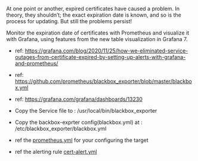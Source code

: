 At one point or another, expired certificates have caused a problem. In theory, they shouldn’t; the exact expiration date is known, and so is the process for updating. But still the problems persist! 

Monitor the expiration date of certificates with Prometheus and visualize it with Grafana, using features from the new table visualization in Grafana 7.

- ref: https://grafana.com/blog/2020/11/25/how-we-eliminated-service-outages-from-certificate-expired-by-setting-up-alerts-with-grafana-and-prometheus/
- ref: https://github.com/prometheus/blackbox_exporter/blob/master/blackbox.yml
- ref: https://grafana.com/grafana/dashboards/13230

- Copy the Service file to : /usr/local/bin/blackbox_exporter 
- Copy the backbox-exprter config(blackbox.yml) at : /etc/blackbox_exporter/blackbox.yml
- ref the [prometheus.yml](prometheus.yml) for your configuring the target
- ref the alerting rule  [cert-alert.yml](cert-alert.yml)

